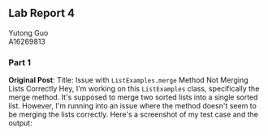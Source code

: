 ## Lab Report 4
Yutong Guo<br>
A16269813<br>
### Part 1
**Original Post**:
Title: Issue with `ListExamples.merge` Method Not Merging Lists Correctly
Hey, I'm working on this `ListExamples` class, specifically the merge method. It's supposed to merge two sorted lists into a single sorted list. However, I'm running into an issue where the method doesn't seem to be merging the lists correctly. Here's a screenshot of my test case and the output:
